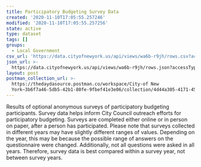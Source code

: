 ```yaml
---
title: Participatory Budgeting Survey Data
created: '2020-11-10T17:05:55.257246'
modified: '2020-11-10T17:05:55.257256'
state: active
type: dataset
tags: []
groups:
  - Local Government
csv_url: 'https://data.cityofnewyork.us/api/views/wa6b-r9jh/rows.csv?accessType=DOWNLOAD'
json_url: >-
  https://data.cityofnewyork.us/api/views/wa6b-r9jh/rows.json?accessType=DOWNLOAD
layout: post
postman_collection_url: >-
  https://thedaydasource.postman.co/workspace/City-of New
  York~3b6f7a46-5db5-42b1-80fe-9fbef41e3e06/collection/4d44a305-4171-4583-8fb6-1576182a23a4
---
```

Results of optional anonymous surveys of participatory budgeting participants. Survey data helps inform City Council outreach efforts for participatory budgeting. Surveys are completed either online or in person on paper, after a person has participated. Please note that surveys collected in different years may have slightly different ranges of values. Depending on the year, this may be because the possible range of answers on the questionnaire were changed. Additionally, not all questions were asked in all years. Therefore, survey data is best compared within a survey year, not between survey years.
